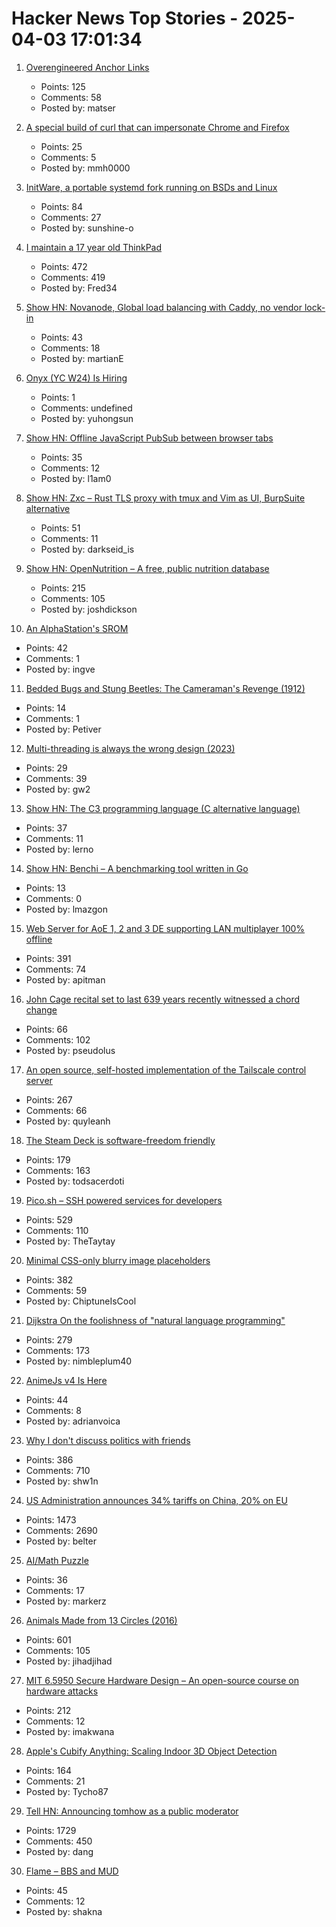 # Hacker News Top Stories - 2025-04-03 17:01:34

1. [Overengineered Anchor Links](https://thirty-five.com/overengineered-anchoring)
   - Points: 125
   - Comments: 58
   - Posted by: matser

2. [A special build of curl that can impersonate Chrome and Firefox](https://github.com/lwthiker/curl-impersonate)
   - Points: 25
   - Comments: 5
   - Posted by: mmh0000

3. [InitWare, a portable systemd fork running on BSDs and Linux](https://github.com/InitWare/InitWare)
   - Points: 84
   - Comments: 27
   - Posted by: sunshine-o

4. [I maintain a 17 year old ThinkPad](https://pilledtexts.com/why-i-use-a-17-year-old-thinkpad/)
   - Points: 472
   - Comments: 419
   - Posted by: Fred34

5. [Show HN: Novanode, Global load balancing with Caddy, no vendor lock-in](undefined)
   - Points: 43
   - Comments: 18
   - Posted by: martianE

6. [Onyx (YC W24) Is Hiring](https://www.ycombinator.com/companies/onyx/jobs/CUHpbpE-founding-devrel-engineer)
   - Points: 1
   - Comments: undefined
   - Posted by: yuhongsun

7. [Show HN: Offline JavaScript PubSub between browser tabs](https://simon-frey.com/tabsub/)
   - Points: 35
   - Comments: 12
   - Posted by: l1am0

8. [Show HN: Zxc – Rust TLS proxy with tmux and Vim as UI, BurpSuite alternative](https://github.com/hail-hydrant/zxc)
   - Points: 51
   - Comments: 11
   - Posted by: darkseid_is

9. [Show HN: OpenNutrition – A free, public nutrition database](https://www.opennutrition.app/search)
   - Points: 215
   - Comments: 105
   - Posted by: joshdickson

10. [An AlphaStation's SROM](https://thejpster.org.uk/blog/blog-2025-03-30/)
   - Points: 42
   - Comments: 1
   - Posted by: ingve

11. [Bedded Bugs and Stung Beetles: The Cameraman's Revenge (1912)](https://publicdomainreview.org/collection/cameramans-revenge/)
   - Points: 14
   - Comments: 1
   - Posted by: Petiver

12. [Multi-threading is always the wrong design (2023)](https://unetworkingab.medium.com/multi-threading-is-always-the-wrong-design-a227be57f107)
   - Points: 29
   - Comments: 39
   - Posted by: gw2

13. [Show HN: The C3 programming language (C alternative language)](undefined)
   - Points: 37
   - Comments: 11
   - Posted by: lerno

14. [Show HN: Benchi – A benchmarking tool written in Go](https://github.com/ConduitIO/benchi)
   - Points: 13
   - Comments: 0
   - Posted by: lmazgon

15. [Web Server for AoE 1, 2 and 3 DE supporting LAN multiplayer 100% offline](https://github.com/luskaner/ageLANServer)
   - Points: 391
   - Comments: 74
   - Posted by: apitman

16. [John Cage recital set to last 639 years recently witnessed a chord change](https://www.spectator.co.uk/article/what-were-we-all-doing-here-my-600-mile-trip-to-hear-an-organ-play-a-d-natural/)
   - Points: 66
   - Comments: 102
   - Posted by: pseudolus

17. [An open source, self-hosted implementation of the Tailscale control server](https://github.com/juanfont/headscale)
   - Points: 267
   - Comments: 66
   - Posted by: quyleanh

18. [The Steam Deck is software-freedom friendly](https://isomorphism.xyz/blog/2024/steam-deck/)
   - Points: 179
   - Comments: 163
   - Posted by: todsacerdoti

19. [Pico.sh – SSH powered services for developers](https://pico.sh/)
   - Points: 529
   - Comments: 110
   - Posted by: TheTaytay

20. [Minimal CSS-only blurry image placeholders](https://leanrada.com/notes/css-only-lqip/)
   - Points: 382
   - Comments: 59
   - Posted by: ChiptuneIsCool

21. [Dijkstra On the foolishness of "natural language programming"](https://www.cs.utexas.edu/~EWD/transcriptions/EWD06xx/EWD667.html)
   - Points: 279
   - Comments: 173
   - Posted by: nimbleplum40

22. [AnimeJs v4 Is Here](https://animejs.com/)
   - Points: 44
   - Comments: 8
   - Posted by: adrianvoica

23. [Why I don't discuss politics with friends](https://shwin.co/blog/why-i-dont-discuss-politics-with-friends)
   - Points: 386
   - Comments: 710
   - Posted by: shw1n

24. [US Administration announces 34% tariffs on China, 20% on EU](https://www.bbc.com/news/live/c1dr7vy39eet)
   - Points: 1473
   - Comments: 2690
   - Posted by: belter

25. [AI/Math Puzzle](https://aggressivelyparaphrasing.me/2025/03/31/can-you-solve-this-ai-math-puzzle-and-get-a-prize-i-couldnt/)
   - Points: 36
   - Comments: 17
   - Posted by: markerz

26. [Animals Made from 13 Circles (2016)](https://www.dorithegiant.com/2016/05/13-animals-made-from-13-circles.html)
   - Points: 601
   - Comments: 105
   - Posted by: jihadjihad

27. [MIT 6.5950 Secure Hardware Design – An open-source course on hardware attacks](https://shd.mit.edu/home/)
   - Points: 212
   - Comments: 12
   - Posted by: imakwana

28. [Apple's Cubify Anything: Scaling Indoor 3D Object Detection](https://github.com/apple/ml-cubifyanything)
   - Points: 164
   - Comments: 21
   - Posted by: Tycho87

29. [Tell HN: Announcing tomhow as a public moderator](undefined)
   - Points: 1729
   - Comments: 450
   - Posted by: dang

30. [Flame – BBS and MUD](https://www.ucc.asn.au/services/flame.ucc)
   - Points: 45
   - Comments: 12
   - Posted by: shakna

